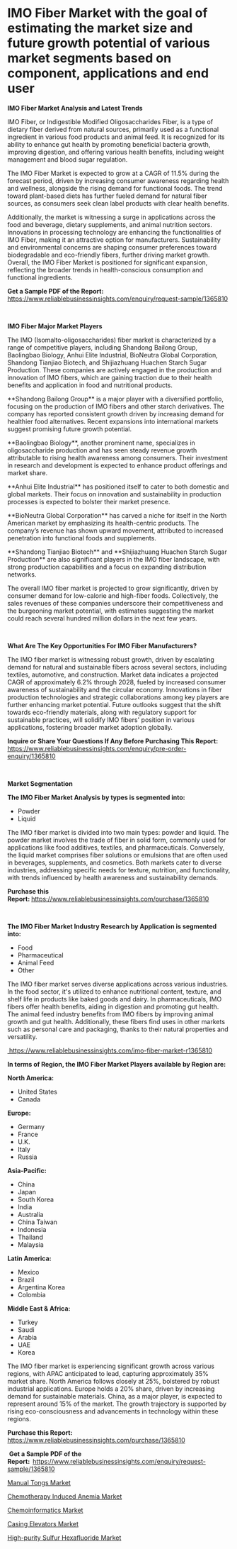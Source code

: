 <p><h1>IMO Fiber Market with the goal of estimating the market size and future growth potential of various market segments based on component, applications and end user</h1></p><p><strong>IMO Fiber Market Analysis and Latest Trends</strong></p>
<p><p>IMO Fiber, or Indigestible Modified Oligosaccharides Fiber, is a type of dietary fiber derived from natural sources, primarily used as a functional ingredient in various food products and animal feed. It is recognized for its ability to enhance gut health by promoting beneficial bacteria growth, improving digestion, and offering various health benefits, including weight management and blood sugar regulation.</p><p>The IMO Fiber Market is expected to grow at a CAGR of 11.5% during the forecast period, driven by increasing consumer awareness regarding health and wellness, alongside the rising demand for functional foods. The trend toward plant-based diets has further fueled demand for natural fiber sources, as consumers seek clean label products with clear health benefits. </p><p>Additionally, the market is witnessing a surge in applications across the food and beverage, dietary supplements, and animal nutrition sectors. Innovations in processing technology are enhancing the functionalities of IMO Fiber, making it an attractive option for manufacturers. Sustainability and environmental concerns are shaping consumer preferences toward biodegradable and eco-friendly fibers, further driving market growth. Overall, the IMO Fiber Market is positioned for significant expansion, reflecting the broader trends in health-conscious consumption and functional ingredients.</p></p>
<p><strong>Get a Sample PDF of the Report:&nbsp;</strong> <a href="https://www.reliablebusinessinsights.com/enquiry/request-sample/1365810?utm_campaign=1091&utm_medium=2&utm_source=Github&utm_content=ia&utm_term=17112024&utm_id=imo-fiber">https://www.reliablebusinessinsights.com/enquiry/request-sample/1365810</a></p>
<p>&nbsp;</p>
<p><strong>IMO Fiber Major Market Players</strong></p>
<p><p>The IMO (Isomalto-oligosaccharides) fiber market is characterized by a range of competitive players, including Shandong Bailong Group, Baolingbao Biology, Anhui Elite Industrial, BioNeutra Global Corporation, Shandong Tianjiao Biotech, and Shijiazhuang Huachen Starch Sugar Production. These companies are actively engaged in the production and innovation of IMO fibers, which are gaining traction due to their health benefits and application in food and nutritional products.</p><p>**Shandong Bailong Group** is a major player with a diversified portfolio, focusing on the production of IMO fibers and other starch derivatives. The company has reported consistent growth driven by increasing demand for healthier food alternatives. Recent expansions into international markets suggest promising future growth potential.</p><p>**Baolingbao Biology**, another prominent name, specializes in oligosaccharide production and has seen steady revenue growth attributable to rising health awareness among consumers. Their investment in research and development is expected to enhance product offerings and market share.</p><p>**Anhui Elite Industrial** has positioned itself to cater to both domestic and global markets. Their focus on innovation and sustainability in production processes is expected to bolster their market presence.</p><p>**BioNeutra Global Corporation** has carved a niche for itself in the North American market by emphasizing its health-centric products. The company’s revenue has shown upward movement, attributed to increased penetration into functional foods and supplements.</p><p>**Shandong Tianjiao Biotech** and **Shijiazhuang Huachen Starch Sugar Production** are also significant players in the IMO fiber landscape, with strong production capabilities and a focus on expanding distribution networks.</p><p>The overall IMO fiber market is projected to grow significantly, driven by consumer demand for low-calorie and high-fiber foods. Collectively, the sales revenues of these companies underscore their competitiveness and the burgeoning market potential, with estimates suggesting the market could reach several hundred million dollars in the next few years.</p></p>
<p>&nbsp;</p>
<p><strong>What Are The Key Opportunities For IMO Fiber Manufacturers?</strong></p>
<p><p>The IMO fiber market is witnessing robust growth, driven by escalating demand for natural and sustainable fibers across several sectors, including textiles, automotive, and construction. Market data indicates a projected CAGR of approximately 6.2% through 2028, fueled by increased consumer awareness of sustainability and the circular economy. Innovations in fiber production technologies and strategic collaborations among key players are further enhancing market potential. Future outlooks suggest that the shift towards eco-friendly materials, along with regulatory support for sustainable practices, will solidify IMO fibers' position in various applications, fostering broader market adoption globally.</p></p>
<p><strong>Inquire or Share Your Questions If Any Before Purchasing This Report:</strong> <a href="https://www.reliablebusinessinsights.com/enquiry/pre-order-enquiry/1365810?utm_campaign=1091&utm_medium=2&utm_source=Github&utm_content=ia&utm_term=17112024&utm_id=imo-fiber">https://www.reliablebusinessinsights.com/enquiry/pre-order-enquiry/1365810</a></p>
<p>&nbsp;</p>
<p><strong>Market Segmentation</strong></p>
<p><strong>The IMO Fiber Market Analysis by types is segmented into:</strong></p>
<p><ul><li>Powder</li><li>Liquid</li></ul></p>
<p><p>The IMO fiber market is divided into two main types: powder and liquid. The powder market involves the trade of fiber in solid form, commonly used for applications like food additives, textiles, and pharmaceuticals. Conversely, the liquid market comprises fiber solutions or emulsions that are often used in beverages, supplements, and cosmetics. Both markets cater to diverse industries, addressing specific needs for texture, nutrition, and functionality, with trends influenced by health awareness and sustainability demands.</p></p>
<p><strong>Purchase this Report:&nbsp;</strong><a href="https://www.reliablebusinessinsights.com/purchase/1365810?utm_campaign=1091&utm_medium=2&utm_source=Github&utm_content=ia&utm_term=17112024&utm_id=imo-fiber">https://www.reliablebusinessinsights.com/purchase/1365810</a></p>
<p>&nbsp;</p>
<p><strong>The IMO Fiber Market Industry Research by Application is segmented into:</strong></p>
<p><ul><li>Food</li><li>Pharmaceutical</li><li>Animal Feed</li><li>Other</li></ul></p>
<p><p>The IMO fiber market serves diverse applications across various industries. In the food sector, it's utilized to enhance nutritional content, texture, and shelf life in products like baked goods and dairy. In pharmaceuticals, IMO fibers offer health benefits, aiding in digestion and promoting gut health. The animal feed industry benefits from IMO fibers by improving animal growth and gut health. Additionally, these fibers find uses in other markets such as personal care and packaging, thanks to their natural properties and versatility.</p></p>
<p><a href="https://www.reliablebusinessinsights.com/imo-fiber-market-r1365810?utm_campaign=1091&utm_medium=2&utm_source=Github&utm_content=ia&utm_term=17112024&utm_id=imo-fiber">&nbsp;https://www.reliablebusinessinsights.com/imo-fiber-market-r1365810</a></p>
<p><strong>In terms of Region, the IMO Fiber Market Players available by Region are:</strong></p>
<p>
    <p> <strong> North America: </strong>
        <ul>
            <li>United States</li>
            <li>Canada</li>
        </ul>
        </p> 
    <p> <strong> Europe: </strong>
        <ul>
            <li>Germany</li>
            <li>France</li>
            <li>U.K.</li>
            <li>Italy</li>
            <li>Russia</li>
        </ul>
        </p> 
    <p> <strong> Asia-Pacific: </strong>
        <ul>
            <li>China</li>
            <li>Japan</li>
            <li>South Korea</li>
            <li>India</li>
            <li>Australia</li>
            <li>China Taiwan</li>
            <li>Indonesia</li>
            <li>Thailand</li>
            <li>Malaysia</li>
        </ul>
        </p> 
    <p> <strong> Latin America: </strong>
        <ul>
            <li>Mexico</li>
            <li>Brazil</li>
            <li>Argentina Korea</li>
            <li>Colombia</li>
        </ul>
        </p> 
    <p> <strong> Middle East & Africa: </strong>
        <ul>
            <li>Turkey</li>
            <li>Saudi</li>
            <li>Arabia</li>
            <li>UAE</li>
            <li>Korea</li>
        </ul>
    </p>
    </p>
<p><p>The IMO fiber market is experiencing significant growth across various regions, with APAC anticipated to lead, capturing approximately 35% market share. North America follows closely at 25%, bolstered by robust industrial applications. Europe holds a 20% share, driven by increasing demand for sustainable materials. China, as a major player, is expected to represent around 15% of the market. The growth trajectory is supported by rising eco-consciousness and advancements in technology within these regions.</p></p>
<p><strong>Purchase this Report: </strong><a href="https://www.reliablebusinessinsights.com/purchase/1365810?utm_campaign=1091&utm_medium=2&utm_source=Github&utm_content=ia&utm_term=17112024&utm_id=imo-fiber">https://www.reliablebusinessinsights.com/purchase/1365810</a></p>
<p>&nbsp;<strong>Get a Sample PDF of the Report:&nbsp;&nbsp;</strong><a href="https://www.reliablebusinessinsights.com/enquiry/request-sample/1365810?utm_campaign=1091&utm_medium=2&utm_source=Github&utm_content=ia&utm_term=17112024&utm_id=imo-fiber">https://www.reliablebusinessinsights.com/enquiry/request-sample/1365810</a></p>
<p><strong></strong></p>
<p><p><a href="https://www.linkedin.com/pulse/insights-manual-tongs-market-players-size-geographical-czanc?utm_campaign=1091&utm_medium=2&utm_source=Github&utm_content=ia&utm_term=17112024&utm_id=imo-fiber">Manual Tongs Market</a></p><p><a href="https://issuu.com/reportprime-2/docs/chemotherapy-induced-anemia-market-_656a79885570b8?utm_campaign=1091&utm_medium=2&utm_source=Github&utm_content=ia&utm_term=17112024&utm_id=imo-fiber">Chemotherapy Induced Anemia Market</a></p><p><a href="https://issuu.com/reportprime-2/docs/chemoinformatics-market-size-2030.p_bc4782b6a39478?utm_campaign=1091&utm_medium=2&utm_source=Github&utm_content=ia&utm_term=17112024&utm_id=imo-fiber">Chemoinformatics Market</a></p><p><a href="https://www.linkedin.com/pulse/casing-elevators-market-global-insights-regional-analysis-2024-gumfc?utm_campaign=1091&utm_medium=2&utm_source=Github&utm_content=ia&utm_term=17112024&utm_id=imo-fiber">Casing Elevators Market</a></p><p><a href="https://github.com/MariaWashington76/Market-Research-Report-List-1/blob/main/high-purity-sulfur-hexafluoride-market.md?utm_campaign=1091&utm_medium=2&utm_source=Github&utm_content=ia&utm_term=17112024&utm_id=imo-fiber">High-purity Sulfur Hexafluoride Market</a></p></p>